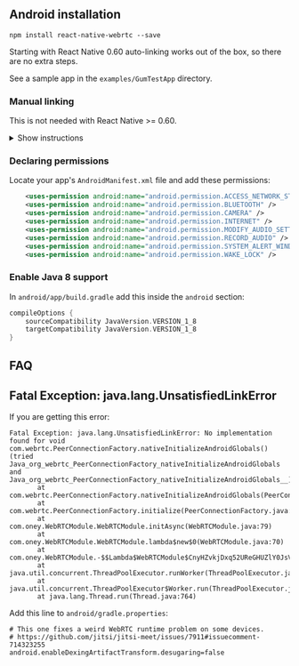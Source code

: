 ## Android installation

`npm install react-native-webrtc --save`

Starting with React Native 0.60 auto-linking works out of the box, so there are no extra steps.

See a sample app in the `examples/GumTestApp` directory.

### Manual linking

This is not needed with React Native >= 0.60.

<details><summary>Show instructions</summary>

In `android/settings.gradle`, add WebRTCModule:

```gradle
include ':WebRTCModule', ':app'
project(':WebRTCModule').projectDir = new File(rootProject.projectDir, '../node_modules/react-native-webrtc/android')
```

In `android/app/build.gradle`, add WebRTCModule to dependencies:

```gradle
dependencies {
  ...
  compile project(':WebRTCModule')
}
```

In your `MainApplication.java`:

```java
@Override
protected List<ReactPackage> getPackages() {
    return Arrays.<ReactPackage>asList(
        new MainReactPackage(),
        new com.oney.WebRTCModule.WebRTCModulePackage() // <-- Add this line
    );
}
```

</details>

### Declaring permissions

Locate your app's `AndroidManifest.xml` file and add these permissions:

```xml
    <uses-permission android:name="android.permission.ACCESS_NETWORK_STATE" />
    <uses-permission android:name="android.permission.BLUETOOTH" />
    <uses-permission android:name="android.permission.CAMERA" />
    <uses-permission android:name="android.permission.INTERNET" />
    <uses-permission android:name="android.permission.MODIFY_AUDIO_SETTINGS" />
    <uses-permission android:name="android.permission.RECORD_AUDIO" />
    <uses-permission android:name="android.permission.SYSTEM_ALERT_WINDOW" />
    <uses-permission android:name="android.permission.WAKE_LOCK" />
```

### Enable Java 8 support

In `android/app/build.gradle` add this inside the `android` section:

```gradle
compileOptions {
    sourceCompatibility JavaVersion.VERSION_1_8
    targetCompatibility JavaVersion.VERSION_1_8
}
```

## FAQ

## Fatal Exception: java.lang.UnsatisfiedLinkError

If you are getting this error:

```
Fatal Exception: java.lang.UnsatisfiedLinkError: No implementation found for void com.webrtc.PeerConnectionFactory.nativeInitializeAndroidGlobals() (tried Java_org_webrtc_PeerConnectionFactory_nativeInitializeAndroidGlobals and Java_org_webrtc_PeerConnectionFactory_nativeInitializeAndroidGlobals__)
       at com.webrtc.PeerConnectionFactory.nativeInitializeAndroidGlobals(PeerConnectionFactory.java)
       at com.webrtc.PeerConnectionFactory.initialize(PeerConnectionFactory.java:306)
       at com.oney.WebRTCModule.WebRTCModule.initAsync(WebRTCModule.java:79)
       at com.oney.WebRTCModule.WebRTCModule.lambda$new$0(WebRTCModule.java:70)
       at com.oney.WebRTCModule.-$$Lambda$WebRTCModule$CnyHZvkjDxq52UReGHUZlY0JsVw.run(-.java:4)
       at java.util.concurrent.ThreadPoolExecutor.runWorker(ThreadPoolExecutor.java:1162)
       at java.util.concurrent.ThreadPoolExecutor$Worker.run(ThreadPoolExecutor.java:636)
       at java.lang.Thread.run(Thread.java:764)
```

Add this line to `android/gradle.properties`:

```
# This one fixes a weird WebRTC runtime problem on some devices.
# https://github.com/jitsi/jitsi-meet/issues/7911#issuecomment-714323255
android.enableDexingArtifactTransform.desugaring=false

```
